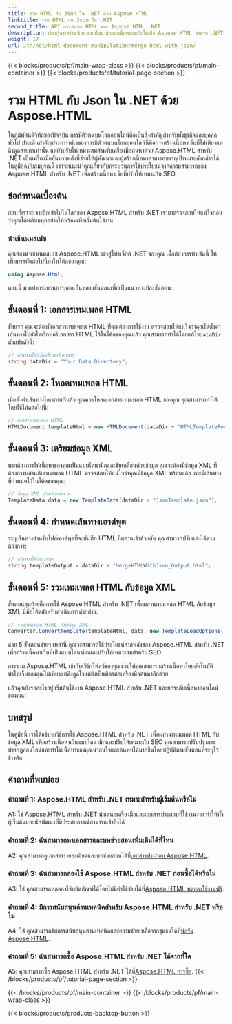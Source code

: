 ```yaml
---
title: รวม HTML กับ Json ใน .NET ด้วย Aspose.HTML
linktitle: รวม HTML กับ Json ใน .NET
second_title: API การจัดการ HTML ของ Aspose.HTML .NET
description: เรียนรู้การสร้างเนื้อหาแบบไดนามิกและเนื้อหาบนเว็บโดยใช้ Aspose.HTML สำหรับ .NET เสริมสร้างการปรากฏตัวออนไลน์ของคุณและดึงดูดผู้ชมของคุณ
weight: 17
url: /th/net/html-document-manipulation/merge-html-with-json/
---
```


{{< blocks/products/pf/main-wrap-class >}}
{{< blocks/products/pf/main-container >}}
{{< blocks/products/pf/tutorial-page-section >}}

# รวม HTML กับ Json ใน .NET ด้วย Aspose.HTML


ในภูมิทัศน์ดิจิทัลของปัจจุบัน การมีตัวตนบนโลกออนไลน์ถือเป็นสิ่งสำคัญสำหรับทั้งธุรกิจและบุคคลทั่วไป ประเด็นสำคัญประการหนึ่งของการมีตัวตนบนโลกออนไลน์นี้คือการสร้างเนื้อหาเว็บที่ไม่เพียงแต่ดึงดูดสายตาเท่านั้น แต่ยังปรับให้เหมาะสมสำหรับเครื่องมือค้นหาด้วย Aspose.HTML สำหรับ .NET เป็นเครื่องมืออันทรงพลังที่ช่วยให้ผู้พัฒนาและผู้สร้างเนื้อหาสามารถบรรลุเป้าหมายดังกล่าวได้ ในคู่มือฉบับสมบูรณ์นี้ เราจะแนะนำคุณเกี่ยวกับกระบวนการใช้ประโยชน์จากความสามารถของ Aspose.HTML สำหรับ .NET เพื่อสร้างเนื้อหาเว็บที่ปรับให้เหมาะกับ SEO 

## ข้อกำหนดเบื้องต้น

ก่อนที่เราจะเจาะลึกเข้าไปในโลกของ Aspose.HTML สำหรับ .NET เรามาตรวจสอบให้แน่ใจก่อนว่าคุณได้เตรียมทุกอย่างให้พร้อมเพื่อเริ่มต้นใช้งาน:

### นำเข้าเนมสเปซ

คุณต้องนำเข้าเนมสเปซ Aspose.HTML เข้าสู่โปรเจ็กต์ .NET ของคุณ เมื่อต้องการทำเช่นนี้ ให้เพิ่มบรรทัดต่อไปนี้ลงในโค้ดของคุณ:

```csharp
using Aspose.Html;
```

ตอนนี้ มาแบ่งกระบวนการออกเป็นหลายขั้นตอนเพื่อเป็นแนวทางทีละขั้นตอน:

## ขั้นตอนที่ 1: เอกสารเทมเพลต HTML

 ขั้นแรก คุณจะต้องมีเอกสารเทมเพลต HTML ที่คุณต้องการใช้งาน ตรวจสอบให้แน่ใจว่าคุณได้ตั้งค่าเส้นทางไปยังไดเร็กทอรีเอกสาร HTML ไว้ในโค้ดของคุณแล้ว คุณสามารถทำได้โดยแก้ไข`dataDir` ตัวแปรดังนี้:

```csharp
// เส้นทางไปยังไดเร็กทอรีเอกสาร
string dataDir = "Your Data Directory";
```

## ขั้นตอนที่ 2: โหลดเทมเพลต HTML

เมื่อตั้งค่าเส้นทางไดเรกทอรีแล้ว คุณควรโหลดเอกสารเทมเพลต HTML ของคุณ คุณสามารถทำได้โดยใช้โค้ดต่อไปนี้:

```csharp
// เอกสารเทมเพลต HTML
HTMLDocument templateHtml = new HTMLDocument(dataDir + "HTMLTemplateForJson.html");
```

## ขั้นตอนที่ 3: เตรียมข้อมูล XML

หากต้องการให้เนื้อหาของคุณเป็นแบบไดนามิกและขับเคลื่อนด้วยข้อมูล คุณจะต้องมีข้อมูล XML ที่ต้องการผสานกับเทมเพลต HTML ตรวจสอบให้แน่ใจว่าคุณมีข้อมูล XML พร้อมแล้ว และมีเส้นทางที่กำหนดไว้ในโค้ดของคุณ:

```csharp
// ข้อมูล XML สำหรับการรวม
TemplateData data = new TemplateData(dataDir + "JsonTemplate.json");
```

## ขั้นตอนที่ 4: กำหนดเส้นทางเอาต์พุต

ระบุเส้นทางสำหรับไฟล์เอาต์พุตที่จะบันทึก HTML ที่ผสานเข้าด้วยกัน คุณสามารถปรับแต่งได้ตามต้องการ:

```csharp
// เส้นทางไฟล์เอาท์พุต
string templateOutput = dataDir + "MergeHTMLWithJson_Output.html";
```

## ขั้นตอนที่ 5: รวมเทมเพลต HTML กับข้อมูล XML

ขั้นตอนสุดท้ายคือการใช้ Aspose.HTML สำหรับ .NET เพื่อผสานเทมเพลต HTML กับข้อมูล XML นี่คือโค้ดสำหรับดำเนินการดังกล่าว:

```csharp
// รวมเทมเพลต HTML กับข้อมูล XML
Converter.ConvertTemplate(templateHtml, data, new TemplateLoadOptions(), templateOutput);
```

ด้วย 5 ขั้นตอนง่ายๆ เหล่านี้ คุณจะสามารถใช้ประโยชน์จากพลังของ Aspose.HTML สำหรับ .NET เพื่อสร้างเนื้อหาเว็บที่เป็นแบบไดนามิกและปรับให้เหมาะสมสำหรับ SEO 

การรวม Aspose.HTML เข้ากับเวิร์กโฟลว์ของคุณช่วยให้คุณสามารถสร้างเนื้อหาโดยอัตโนมัติ ทำให้เว็บของคุณไม่เพียงแต่ดึงดูดใจแต่ยังเป็นมิตรต่อเครื่องมือค้นหาอีกด้วย 

แล้วคุณยังรออะไรอยู่ เริ่มต้นใช้งาน Aspose.HTML สำหรับ .NET และยกระดับเนื้อหาออนไลน์ของคุณ!

## บทสรุป

ในคู่มือนี้ เราได้อธิบายวิธีการใช้ Aspose.HTML สำหรับ .NET เพื่อผสานเทมเพลต HTML กับข้อมูล XML เพื่อสร้างเนื้อหาเว็บแบบไดนามิกและปรับให้เหมาะกับ SEO คุณสามารถปรับปรุงการปรากฏออนไลน์และทำให้เนื้อหาของคุณน่าสนใจและค้นพบได้มากขึ้นโดยปฏิบัติตามขั้นตอนที่ระบุไว้ข้างต้น

## คำถามที่พบบ่อย

### คำถามที่ 1: Aspose.HTML สำหรับ .NET เหมาะสำหรับผู้เริ่มต้นหรือไม่

A1: ใช่ Aspose.HTML สำหรับ .NET นำเสนอเครื่องมือและเอกสารประกอบที่ใช้งานง่าย ทำให้ทั้งผู้เริ่มต้นและนักพัฒนาที่มีประสบการณ์สามารถเข้าถึงได้

### คำถามที่ 2: ฉันสามารถหาเอกสารและบทช่วยสอนเพิ่มเติมได้ที่ไหน

 A2: คุณสามารถดูเอกสารรายละเอียดและบทช่วยสอนได้ที่[เอกสารประกอบ Aspose.HTML](https://reference.aspose.com/html/net/).

### คำถามที่ 3: ฉันสามารถลองใช้ Aspose.HTML สำหรับ .NET ก่อนซื้อได้หรือไม่

 A3: ใช่ คุณสามารถทดลองใช้ผลิตภัณฑ์ได้โดยไม่มีค่าใช้จ่ายได้ที่[Aspose.HTML ทดลองใช้งานฟรี](https://releases.aspose.com/).

### คำถามที่ 4: มีการสนับสนุนด้านเทคนิคสำหรับ Aspose.HTML สำหรับ .NET หรือไม่

 A4: ใช่ คุณสามารถรับการสนับสนุนด้านเทคนิคและความช่วยเหลือจากชุมชนได้ที่[ฟอรั่ม Aspose.HTML](https://forum.aspose.com/).

### คำถามที่ 5: ฉันสามารถซื้อ Aspose.HTML สำหรับ .NET ได้จากที่ใด

 A5: คุณสามารถซื้อ Aspose.HTML สำหรับ .NET ได้ที่[Aspose.HTML การซื้อ](https://purchase.aspose.com/buy).
{{< /blocks/products/pf/tutorial-page-section >}}

{{< /blocks/products/pf/main-container >}}
{{< /blocks/products/pf/main-wrap-class >}}

{{< blocks/products/products-backtop-button >}}

